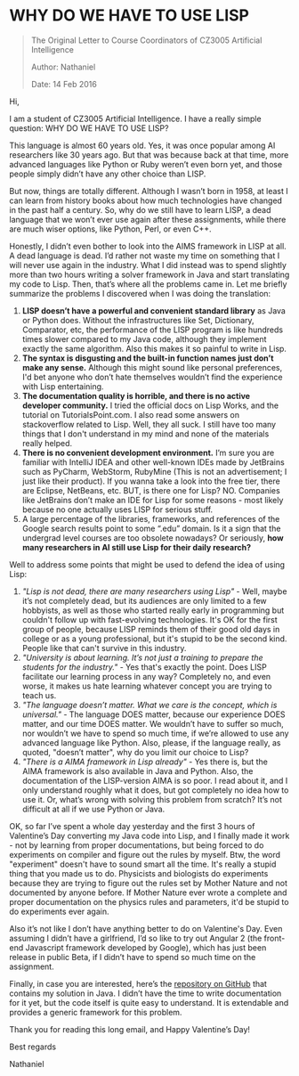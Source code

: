 
# WHY DO WE HAVE TO USE LISP

> The Original Letter to Course Coordinators of CZ3005 Artificial Intelligence
>
> Author: Nathaniel
>
> Date: 14 Feb 2016

Hi,

I am a student of CZ3005 Artificial Intelligence. I have a really simple question: WHY DO WE HAVE TO USE LISP?

This language is almost 60 years old. Yes, it was once popular among AI researchers like 30 years ago. But that was because back at that time, more advanced languages like Python or Ruby weren’t even born yet, and those people simply didn’t have any other choice than LISP.

But now, things are totally different. Although I wasn’t born in 1958, at least I can learn from history books about how much technologies have changed in the past half a century. So, why do we still have to learn LISP, a dead language that we won’t ever use again after these assignments, while there are much wiser options, like Python, Perl, or even C++.

Honestly, I didn’t even bother to look into the AIMS framework in LISP at all. A dead language is dead. I’d rather not waste my time on something that I will never use again in the industry. What I did instead was to spend slightly more than two hours writing a solver framework in Java and start translating my code to Lisp. Then, that’s where all the problems came in. Let me briefly summarize the problems I discovered when I was doing the translation:

1. **LISP doesn’t have a powerful and convenient standard library** as Java or Python does. Without the infrastructures like Set, Dictionary, Comparator, etc, the performance of the LISP program is like hundreds times slower compared to my Java code, although they implement exactly the same algorithm. Also this makes it so painful to write in Lisp.
2. **The syntax is disgusting and the built-in function names just don’t make any sense.** Although this might sound like personal preferences, I'd bet anyone who don’t hate themselves wouldn’t find the experience with Lisp entertaining. 
3. **The documentation quality is horrible, and there is no active developer community.** I tried the official docs on Lisp Works, and the tutorial on TutorialsPoint.com. I also read some answers on stackoverflow related to Lisp. Well, they all suck. I still have too many things that I don't understand in my mind and none of the materials really helped.
4. **There is no convenient development environment.** I’m sure you are familiar with IntelliJ IDEA and other well-known IDEs made by JetBrains such as PyCharm, WebStorm, RubyMine (This is not an advertisement; I just like their product). If you wanna take a look into the free tier, there are Eclipse, NetBeans, etc. BUT, is there one for Lisp? NO. Companies like JetBrains don’t make an IDE for Lisp for some reasons - most likely because no one actually uses LISP for serious stuff.
5. A large percentage of the libraries, frameworks, and references of the Google search results point to some “.edu” domain. Is it a sign that the undergrad level courses are too obsolete nowadays? Or seriously, **how many researchers in AI still use Lisp for their daily research?** 

Well to address some points that might be used to defend the idea of using Lisp:

1. *"Lisp is not dead, there are many researchers using Lisp"* - Well, maybe it’s not completely dead, but its audiences are only limited to a few hobbyists, as well as those who started really early in programming but couldn't follow up with fast-evolving technologies. It's OK for the first group of people, because LISP reminds them of their good old days in college or as a young professional, but it's stupid to be the second kind. People like that can't survive in this industry.
2. *"University is about learning. It’s not just a training to prepare the students for the industry."* - Yes that's exactly the point. Does LISP facilitate our learning process in any way? Completely no, and even worse, it makes us hate learning whatever concept you are trying to teach us.
3. *"The language doesn’t matter. What we care is the concept, which is universal."* - The language DOES matter, because our experience DOES matter, and our time DOES matter. We wouldn’t have to suffer so much, nor wouldn’t we have to spend so much time, if we’re allowed to use any advanced language like Python. Also, please, if the language really, as quoted, "doesn’t matter", why do you limit our choice to Lisp?
4. *"There is a AIMA framework in Lisp already"* - Yes there is, but the AIMA framework is also available in Java and Python. Also, the documentation of the LISP-version AIMA is so poor. I read about it, and I only understand roughly what it does, but got completely no idea how to use it. Or, what’s wrong with solving this problem from scratch? It’s not difficult at all if we use Python or Java.

OK, so far I’ve spent a whole day yesterday and the first 3 hours of Valentine’s Day converting my Java code into Lisp, and I finally made it work - not by learning from proper documentations, but being forced to do experiments on compiler and figure out the rules by myself. Btw, the word "experiment" doesn't have to sound smart all the time. It's really a stupid thing that you made us to do. Physicists and biologists do experiments because they are trying to figure out the rules set by Mother Nature and not documented by anyone before. If Mother Nature ever wrote a complete and proper documentation on the physics rules and parameters, it'd be stupid to do experiments ever again.

 Also it’s not like I don’t have anything better to do on Valentine's Day. Even assuming I didn’t have a girlfriend, I’d so like to try out Angular 2 (the front-end Javascript framework developed by Google), which has just been release in public Beta, if I didn’t have to spend so much time on the assignment. 

 Finally, in case you are interested, here’s the [repository on GitHub](https://github.com/nathanielove/Knight-s-Tour-Solver) that contains my solution in Java. I didn’t have the time to write documentation for it yet, but the code itself is quite easy to understand. It is extendable and provides a generic framework for this problem.

Thank you for reading this long email, and Happy Valentine’s Day!

Best regards

Nathaniel
